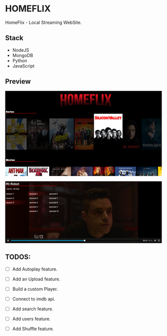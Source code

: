 # HOMEFLIX
HomeFlix - Local Streaming WebSite.

## Stack
- NodeJS
- MongoDB
- Python
- JavaScript

## Preview 

![image of homeflix](https://github.com/AmitNiz/homeflix/blob/master/src/public/img/homeflix.png)


![homeflix player](https://github.com/AmitNiz/homeflix/blob/master/src/public/img/player.png)




## TODOS:

- [ ] Add Autoplay feature.

- [ ] Add an Upload feature.

- [ ] Build a custom Player.

- [ ] Connect to imdb api.

- [ ] Add search feature.

- [ ] Add users feature.

- [ ] Add Shuffle feature.
